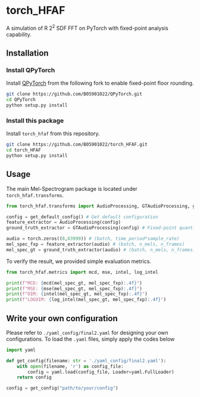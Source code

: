 # torch_HFAF

A simulation of R $2^{2}$ SDF FFT on PyTorch with fixed-point analysis capability.

## Installation

### Install QPyTorch

Install [QPyTorch][QPyTorch-Ours] from the following fork to enable fixed-point floor rounding.

```bash
git clone https://github.com/B05901022/QPyTorch.git
cd QPyTorch
python setup.py install
```

### Install this package

Install `torch_hfaf` from this repository.

```bash
git clone https://github.com/B05901022/torch_HFAF.git
cd torch_HFAF
python setup.py install
```

## Usage

The main Mel-Spectrogram package is located under `torch_hfaf.transforms`.

```python
from torch_hfaf.transforms import AudioProcessing, GTAudioProcessing, get_default_config

config = get_default_config() # Get default configuration
feature_extractor = AudioProcessing(config)
ground_truth_extractor = GTAudioProcessing(config) # Fixed-point quantization bypassed version

audio = torch.zeros((8,63999)) # (batch, time_period*sample_rate)
mel_spec_fxp = feature_extractor(audio) # (batch, n_mels, n_frames)
mel_spec_gt = ground_truth_extractor(audio) # (batch, n_mels, n_frames)
```

To verify the result, we provided simple evaluation metrics.

```python
from torch_hfaf.metrics import mcd, mse, intel, log_intel

print(f"MCD: {mcd(mel_spec_gt, mel_spec_fxp):.4f}")
print(f"MSE: {mse(mel_spec_gt, mel_spec_fxp):.4f}")
print(f"OIM: {intel(mel_spec_gt, mel_spec_fxp):.4f}")
print(f"LOGOIM: {log_intel(mel_spec_gt, mel_spec_fxp):.4f}")
```

## Write your own configuration

Please refer to `./yaml_config/final2.yaml` for designing your own configurations. To load the `.yaml` files, simply apply the codes below

```python
import yaml

def get_config(filename: str = './yaml_config/final2.yaml'):
    with open(filename, 'r') as config_file:
        config = yaml.load(config_file, Loader=yaml.FullLoader)
    return config

config = get_config("path/to/your/config")
```

[QPyTorch-Ours]: https://github.com/B05901022/QPyTorch